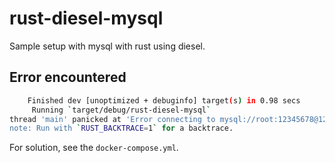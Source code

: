 # rust-diesel-mysql

Sample setup with mysql with rust using diesel.

## Error encountered

```bash
    Finished dev [unoptimized + debuginfo] target(s) in 0.98 secs
     Running `target/debug/rust-diesel-mysql`
thread 'main' panicked at 'Error connecting to mysql://root:12345678@127.0.0.1:3306/test: BadConnection("Authentication plugin \'caching_sha2_password\' cannot be loaded: dlopen(/usr/local/Cellar/mysql/5.7.22/lib/plugin/caching_sha2_password.so, 2): image not found")', libcore/result.rs:945:5
note: Run with `RUST_BACKTRACE=1` for a backtrace.
```

For solution, see the `docker-compose.yml`.
